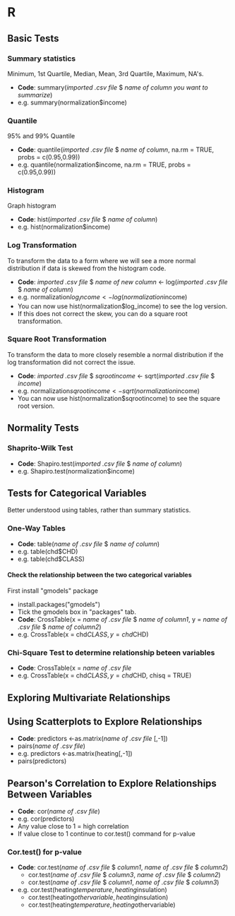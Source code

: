 # R
## Basic Tests
### Summary statistics
Minimum, 1st Quartile, Median, Mean, 3rd Quartile, Maximum, NA's.
 - **Code**: summary(*imported .csv file* $ *name of column you want to summarize*)
 - e.g. summary(normalization$income)
### Quantile
95% and 99% Quantile
- **Code**: quantile(*imported .csv file* $ *name of column*, na.rm = TRUE, probs = c(0.95,0.99))
- e.g. quantile(normalization$income, na.rm = TRUE, probs = c(0.95,0.99))
### Histogram
Graph histogram
- **Code**: hist(*imported .csv file* $ *name of column*)
- e.g. hist(normalization$income)
### Log Transformation
To transform the data to a form where we will see a more normal distribution if data is skewed from the histogram code.
- **Code**: *imported .csv file* $ *name of new column* <- log(*imported .csv file* $ *name of column*)
- e.g. normalization$log_income <- log(normalization$income)
- You can now use hist(normalization$log_income) to see the log version.
- If this does not correct the skew,  you can do a square root transformation.
### Square Root Transformation
To transform the data to more closely resemble a normal distribution if the log transformation did not correct the issue.
- **Code**: *imported .csv file* $ *sqrootincome* <- sqrt(*imported .csv file* $ *income*)
- e.g. normalization$sqrootincome <- sqrt(normalization$income)
- You can now use hist(normalization$sqrootincome) to see the square root version.
## Normality Tests
### Shaprito-Wilk Test
- **Code**: Shapiro.test(*imported .csv file* $ *name of column*)
- e.g. Shapiro.test(normalization$income)
## Tests for Categorical Variables
Better understood using tables, rather than summary statistics.
### One-Way Tables
- **Code**: table(*name of .csv file* $ *name of column*)
- e.g. table(chd$CHD)
- e.g. table(chd$CLASS)
#### Check the relationship between the two categorical variables 
First install "gmodels" package
- install.packages("gmodels")
- Tick the gmodels box in "packages" tab.
- **Code**: CrossTable(x = *name of .csv file* $ *name of column1*, y = *name of .csv file* $ *name of column2*)
- e.g. CrossTable(x = chd$CLASS,y=chd$CHD)
### Chi-Square Test to determine relationship beteen variables
- **Code**: CrossTable(x = *name of .csv file* 
- e.g. CrossTable(x = chd$CLASS,y=chd$CHD, chisq = TRUE)
## Exploring Multivariate Relationships
## Using Scatterplots to Explore Relationships
- **Code**: predictors <-as.matrix(*name of .csv file* [,-1]) 
 - pairs(*name of .csv file*)
- e.g. predictors <-as.matrix(heating[,-1])
 - pairs(predictors)
## Pearson's Correlation to Explore Relationships Between Variables
- **Code**: cor(*name of .csv file*)
- e.g. cor(predictors)
- Any value close to 1 = high correlation
- If value close to 1 continue to cor.test() command for p-value
### Cor.test() for p-value
- **Code**: cor.test(*name of .csv file* $ *column1*, *name of .csv file* $ *column2*)
  - cor.test(*name of .csv file* $ *column3*, *name of .csv file* $ *column2*)
  - cor.test(*name of .csv file* $ *column1*, *name of .csv file* $ *column3*)
- e.g. cor.test(heating$temperature, heating$insulation)
  - cor.test(heating$othervariable, heating$insulation)
  - cor.test(heating$temperature, heating$othervariable)

